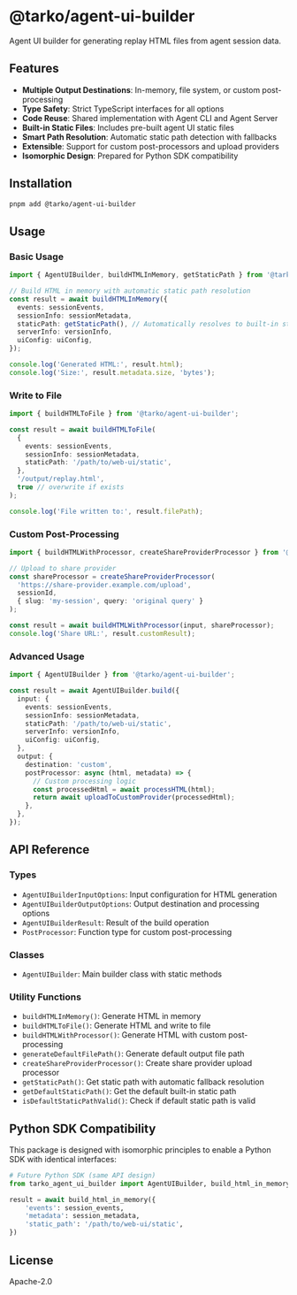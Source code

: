 # @tarko/agent-ui-builder

Agent UI builder for generating replay HTML files from agent session data.

## Features

- **Multiple Output Destinations**: In-memory, file system, or custom post-processing
- **Type Safety**: Strict TypeScript interfaces for all options
- **Code Reuse**: Shared implementation with Agent CLI and Agent Server
- **Built-in Static Files**: Includes pre-built agent UI static files
- **Smart Path Resolution**: Automatic static path detection with fallbacks
- **Extensible**: Support for custom post-processors and upload providers
- **Isomorphic Design**: Prepared for Python SDK compatibility

## Installation

```bash
pnpm add @tarko/agent-ui-builder
```

## Usage

### Basic Usage

```typescript
import { AgentUIBuilder, buildHTMLInMemory, getStaticPath } from '@tarko/agent-ui-builder';

// Build HTML in memory with automatic static path resolution
const result = await buildHTMLInMemory({
  events: sessionEvents,
  sessionInfo: sessionMetadata,
  staticPath: getStaticPath(), // Automatically resolves to built-in static files
  serverInfo: versionInfo,
  uiConfig: uiConfig,
});

console.log('Generated HTML:', result.html);
console.log('Size:', result.metadata.size, 'bytes');
```

### Write to File

```typescript
import { buildHTMLToFile } from '@tarko/agent-ui-builder';

const result = await buildHTMLToFile(
  {
    events: sessionEvents,
    sessionInfo: sessionMetadata,
    staticPath: '/path/to/web-ui/static',
  },
  '/output/replay.html',
  true // overwrite if exists
);

console.log('File written to:', result.filePath);
```

### Custom Post-Processing

```typescript
import { buildHTMLWithProcessor, createShareProviderProcessor } from '@tarko/agent-ui-builder';

// Upload to share provider
const shareProcessor = createShareProviderProcessor(
  'https://share-provider.example.com/upload',
  sessionId,
  { slug: 'my-session', query: 'original query' }
);

const result = await buildHTMLWithProcessor(input, shareProcessor);
console.log('Share URL:', result.customResult);
```

### Advanced Usage

```typescript
import { AgentUIBuilder } from '@tarko/agent-ui-builder';

const result = await AgentUIBuilder.build({
  input: {
    events: sessionEvents,
    sessionInfo: sessionMetadata,
    staticPath: '/path/to/web-ui/static',
    serverInfo: versionInfo,
    uiConfig: uiConfig,
  },
  output: {
    destination: 'custom',
    postProcessor: async (html, metadata) => {
      // Custom processing logic
      const processedHtml = await processHTML(html);
      return await uploadToCustomProvider(processedHtml);
    },
  },
});
```

## API Reference

### Types

- `AgentUIBuilderInputOptions`: Input configuration for HTML generation
- `AgentUIBuilderOutputOptions`: Output destination and processing options
- `AgentUIBuilderResult`: Result of the build operation
- `PostProcessor`: Function type for custom post-processing

### Classes

- `AgentUIBuilder`: Main builder class with static methods

### Utility Functions

- `buildHTMLInMemory()`: Generate HTML in memory
- `buildHTMLToFile()`: Generate HTML and write to file
- `buildHTMLWithProcessor()`: Generate HTML with custom post-processing
- `generateDefaultFilePath()`: Generate default output file path
- `createShareProviderProcessor()`: Create share provider upload processor
- `getStaticPath()`: Get static path with automatic fallback resolution
- `getDefaultStaticPath()`: Get the default built-in static path
- `isDefaultStaticPathValid()`: Check if default static path is valid

## Python SDK Compatibility

This package is designed with isomorphic principles to enable a Python SDK with identical interfaces:

```python
# Future Python SDK (same API design)
from tarko_agent_ui_builder import AgentUIBuilder, build_html_in_memory

result = await build_html_in_memory({
    'events': session_events,
    'metadata': session_metadata,
    'static_path': '/path/to/web-ui/static',
})
```

## License

Apache-2.0

